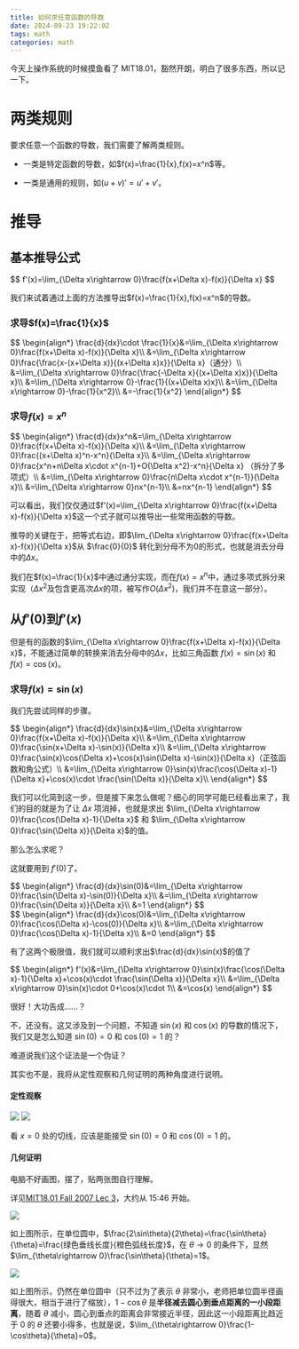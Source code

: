 ```yaml
---
title: 如何求任意函数的导数
date: 2024-09-23 19:22:02
tags: math
categories: math
---
```

<meta name="referrer" content="no-referrer" />

今天上操作系统的时候摸鱼看了 MIT18.01，豁然开朗，明白了很多东西，所以记一下。

# 两类规则

要求任意一个函数的导数，我们需要了解两类规则。

- 一类是特定函数的导数，如$f(x)=\frac{1}{x},f(x)=x^n$等。

- 一类是通用的规则，如$(u+v)'=u'+v'$。

# 推导

## 基本推导公式

<div>
$$
f'(x)=\lim_{\Delta x\rightarrow 0}\frac{f(x+\Delta x)-f(x)}{\Delta x}
$$
</div>

我们来试着通过上面的方法推导出$f(x)=\frac{1}{x},f(x)=x^n$的导数。

### 求导$f(x)=\frac{1}{x}$

<div>
$$
\begin{align*}
\frac{d}{dx}\cdot \frac{1}{x}&=\lim_{\Delta x\rightarrow 0}\frac{f(x+\Delta x)-f(x)}{\Delta x}\\
&=\lim_{\Delta x\rightarrow 0}\frac{\frac{x-(x+\Delta x)}{(x+\Delta x)x}}{\Delta x}（通分）\\
&=\lim_{\Delta x\rightarrow 0}\frac{\frac{-\Delta x}{(x+\Delta x)x}}{\Delta x}\\
&=\lim_{\Delta x\rightarrow 0}-\frac{1}{(x+\Delta x)x}\\
&=\lim_{\Delta x\rightarrow 0}-\frac{1}{x^2}\\
&=-\frac{1}{x^2}
\end{align*}
$$
</div>

### 求导$f(x)=x^n$

<div>
$$
\begin{align*}
\frac{d}{dx}x^n&=\lim_{\Delta x\rightarrow 0}\frac{f(x+\Delta x)-f(x)}{\Delta x}\\
&=\lim_{\Delta x\rightarrow 0}\frac{(x+\Delta x)^n-x^n}{\Delta x}\\
&=\lim_{\Delta x\rightarrow 0}\frac{x^n+n\Delta x\cdot x^{n-1}+O(\Delta x^2)-x^n}{\Delta x} （拆分了多项式）\\
&=\lim_{\Delta x\rightarrow 0}\frac{n\Delta x\cdot x^{n-1}}{\Delta x}\\
&=\lim_{\Delta x\rightarrow 0}nx^{n-1}\\
&=nx^{n-1}
\end{align*}
$$
</div>

可以看出，我们仅仅通过$f'(x)=\lim_{\Delta x\rightarrow 0}\frac{f(x+\Delta x)-f(x)}{\Delta x}$这一个式子就可以推导出一些常用函数的导数。

推导的关键在于，把等式右边，即$\lim_{\Delta x\rightarrow 0}\frac{f(x+\Delta x)-f(x)}{\Delta x}$从 $\frac{0}{0}$ 转化到分母不为$0$的形式，也就是消去分母中的$\Delta x$。

我们在$f(x)=\frac{1}{x}$中通过通分实现，而在$f(x)=x^n$中，通过多项式拆分来实现（$\Delta x^2$及包含更高次$\Delta x$的项，被写作$O(\Delta x^2)$，我们并不在意这一部分）。

## 从$f'(0)$到$f'(x)$

但是有的函数的$\lim_{\Delta x\rightarrow 0}\frac{f(x+\Delta x)-f(x)}{\Delta x}$，不能通过简单的转换来消去分母中的$\Delta x$，比如三角函数 $f(x)=\sin(x)$ 和 $f(x)=\cos(x)$。

### 求导$f(x)=\sin(x)$

我们先尝试同样的步骤。

<div>
$$
\begin{align*}
\frac{d}{dx}\sin(x)&=\lim_{\Delta x\rightarrow 0}\frac{f(x+\Delta x)-f(x)}{\Delta x}\\
&=\lim_{\Delta x\rightarrow 0}\frac{\sin(x+\Delta x)-\sin(x)}{\Delta x}\\
&=\lim_{\Delta x\rightarrow 0}\frac{\sin(x)\cos(\Delta x)+\cos(x)\sin(\Delta x)-\sin(x)}{\Delta x}（正弦函数和角公式）\\
&=\lim_{\Delta x\rightarrow 0}\sin(x)\frac{\cos(\Delta x)-1}{\Delta x}+\cos(x)\cdot \frac{\sin(\Delta x)}{\Delta x}\\
\end{align*}
$$
</div>

我们可以化简到这一步，但是接下来怎么做呢？细心的同学可能已经看出来了，我们的目的就是为了让 $\Delta x$ 项消掉，也就是求出 $\lim_{\Delta x\rightarrow 0}\frac{\cos(\Delta x)-1}{\Delta x}$ 和 $\lim_{\Delta x\rightarrow 0}\frac{\sin(\Delta x)}{\Delta x}$的值。

那么怎么求呢？

这就要用到 $f'(0)$了。

<div>
$$
\begin{align*}
\frac{d}{dx}\sin(0)&=\lim_{\Delta x\rightarrow 0}\frac{\sin(\Delta x)-\sin(0)}{\Delta x}\\
&=\lim_{\Delta x\rightarrow 0}\frac{\sin(\Delta x)}{\Delta x}\\
&=1
\end{align*}
$$
</div>

<div>
$$
\begin{align*}
\frac{d}{dx}\cos(0)&=\lim_{\Delta x\rightarrow 0}\frac{\cos(\Delta x)-\cos(0)}{\Delta x}\\
&=\lim_{\Delta x\rightarrow 0}\frac{\cos(\Delta x)-1}{\Delta x}\\
&=0
\end{align*}
$$
</div>

有了这两个极限值，我们就可以顺利求出$\frac{d}{dx}\sin(x)$的值了

<div>
$$
\begin{align*}
f'(x)&=\lim_{\Delta x\rightarrow 0}\sin(x)\frac{\cos(\Delta x)-1}{\Delta x}+\cos(x)\cdot \frac{\sin(\Delta x)}{\Delta x}\\
&=\lim_{\Delta x\rightarrow 0}\sin(x)\cdot 0+\cos(x)\cdot 1\\
&=\cos(x)
\end{align*}
$$
</div>

很好！大功告成……？

不，还没有。这又涉及到一个问题，不知道 $\sin(x)$ 和 $\cos(x)$ 的导数的情况下，我们又是怎么知道 $\sin(0)=0$ 和 $\cos(0)=1$ 的？

难道说我们这个证法是一个伪证？

其实也不是，我将从定性观察和几何证明的两种角度进行说明。

#### 定性观察

<img src="https://gitee.com/dwd1201/image/raw/master/202409232040600.png"/>

<img src="https://gitee.com/dwd1201/image/raw/master/202409232042956.png"/>

看 $x=0$ 处的切线，应该是能接受 $\sin(0)=0$ 和 $\cos(0)=1$ 的。

#### 几何证明

电脑不好画图，摆了，贴两张图自行理解。

详见[MIT18.01 Fall 2007 Lec 3](https://www.youtube.com/watch?v=kCPVBl953eY&list=PLE2215608E2574180&index=3)，大约从 15:46 开始。

<img src="https://gitee.com/dwd1201/image/raw/master/202409232051091.png"/>

如上图所示，在单位圆中，$\frac{2\sin\theta}{2\theta}=\frac{\sin\theta}{\theta}=\frac{绿色垂线长度}{橙色弧线长度}$，在 $\theta\rightarrow 0$ 的条件下，显然 $\lim_{\theta\rightarrow 0}\frac{\sin\theta}{\theta}=1$。

<img src="https://gitee.com/dwd1201/image/raw/master/202409232101157.png"/>

如上图所示，仍然在单位圆中（只不过为了表示 $\theta$ 非常小，老师把单位圆半径画得很大，相当于进行了缩放），$1-\cos\theta$ 是**半径减去圆心到垂点距离的一小段距离**，随着 $\theta$ 减小，圆心到垂点的距离会非常接近半径，因此这一小段距离比趋近于 $0$ 的 $\theta$ 还要小得多，也就是说，$\lim_{\theta\rightarrow 0}\frac{1-\cos\theta}{\theta}=0$。
